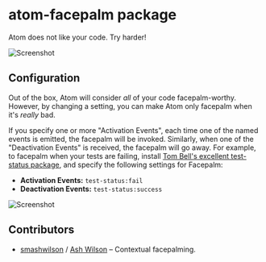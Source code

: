 # atom-facepalm package

Atom does not like your code. Try harder!

![Screenshot](https://raw.github.com/varyform/atom-facepalm/master/screenshots/static.png)

## Configuration

Out of the box, Atom will consider *all* of your code facepalm-worthy. However, by changing a setting, you can make Atom
only facepalm when it's *really* bad.

If you specify one or more "Activation Events", each time one of the named events is emitted, the facepalm will be
invoked. Similarly, when one of the "Deactivation Events" is received, the facepalm will go away. For example, to
facepalm when your tests are failing, install [Tom Bell's excellent test-status
package](https://atom.io/packages/test-status), and specify the following settings for Facepalm:

 * **Activation Events:** `test-status:fail`
 * **Deactivation Events:** `test-status:success`

![Screenshot](https://raw.github.com/varyform/atom-facepalm/master/screenshots/dynamic.gif)

## Contributors
* [smashwilson](https://github.com/smashwilson) / [Ash Wilson](http://azurefire.net/) – Contextual facepalming.
